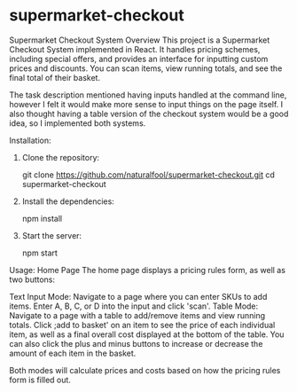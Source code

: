 # supermarket-checkout

Supermarket Checkout System
Overview
This project is a Supermarket Checkout System implemented in React. It handles pricing schemes, including special offers, and provides an interface for inputting custom prices and discounts. You can scan items, view running totals, and see the final total of their basket.

The task description mentioned having inputs handled at the command line, however I felt it would make more sense to input things on the page itself. I also thought having a table version of the checkout system would be a good idea, so I implemented both systems.

Installation:
1. Clone the repository:

    git clone https://github.com/naturalfool/supermarket-checkout.git
        cd supermarket-checkout

2. Install the dependencies:

    npm install

3. Start the server:

    npm start


Usage:
Home Page
The home page displays a pricing rules form, as well as two buttons:

Text Input Mode: Navigate to a page where you can enter SKUs to add items. Enter A, B, C, or D into the input and click 'scan'.
Table Mode: Navigate to a page with a table to add/remove items and view running totals. Click ;add to basket' on an item to see the price of each individual item, as well as a final overall cost displayed at the bottom of the table. You can also click the plus and minus buttons to increase or decrease the amount of each item in the basket.

Both modes will calculate prices and costs based on how the pricing rules form is filled out. 

